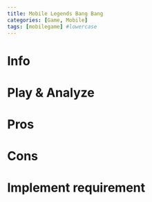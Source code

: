```yaml
---
title: Mobile Legends Bang Bang
categories: [Game, Mobile]
tags: [mobilegame] #lowercase    
---
```



# Info

# Play & Analyze 

# Pros

# Cons


# Implement requirement
